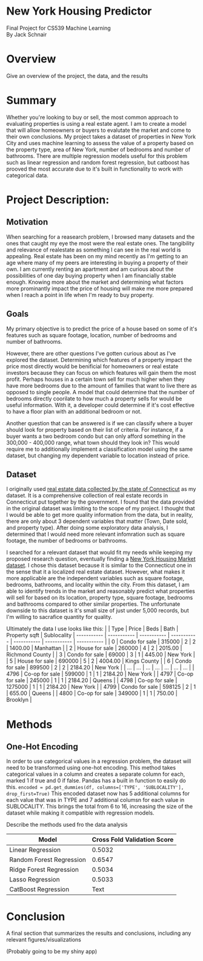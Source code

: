 # New York Housing Predictor
Final Project for CS539 Machine Learning <br>
By Jack Schnair

# Overview

Give an overview of the project, the data, and the results

# Summary

Whether you're looking to buy or sell, the most common approach to evaluating properties is using a real estate agent. I am to create a model that will allow homeowners or buyers to evalutate the market and come to their own conclusions. My project takes a dataset of properties in New York City and uses machine learning to assess the value of a property based on the property type, area of New York, number of bedrooms and number of bathrooms. There are multiple regression models useful for this problem such as linear regression and random forest regression, but catboost has prooved the most accurate due to it's built in functionality to work with categorical data. 

# Project Description:

## Motivation
When searching for a reasearch problem, I browsed many datasets and the ones that caught my eye the most were the real estate ones. The tangibility and relevance of realestate as something I can see in the real world is appealing.
Real estate has been on my mind recently as I'm getting to an age where many of my peers are interesting in buying a property of their own. 
I am currently renting an apartment and am curious about the possibilities of one day buying property when I am financially stable enough. 
Knowing more about the market and determining what factors more prominantly impact the price of housing will make me more prepared when I reach a point in life when I'm ready to buy property.

## Goals

My primary objective is to predict the price of a house based on some of it's features such as square footage, location, number of bedrooms and number of bathrooms. 

However, there are other questions I've gotten curious about as I've explored the dataset. 
Determining which features of a property impact the price most directly would be benificial for homeowners or real estate investors because they can focus on which features will gain them the most profit. 
Perhaps houses in a certain town sell for much higher when they have more bedrooms due to the amount of families that want to live there as opposed to single people. 
A model that could determine that the number of bedrooms directly coorilate to how much a property sells for would be useful information. 
With it, a developer could determine if it's cost effective to have a floor plan with an additional bedroom or not.

Another question that can be answered is if we can classify where a buyer should look for property based on their list of criteria. 
For instance, if a buyer wants a two bedroom condo but can only afford something in the 300,000 - 400,000 range, what town should they look in?
This would require me to additionally implement a classification model using the same dataset, but changing my dependent variable to location instead of price.

## Dataset

I originally used [real estate data collected by the state of Connecticut](https://catalog.data.gov/dataset/real-estate-sales-2001-2018) as my dataset. It is a comprehensive collection of real estate records in Connecticut put together by the government. I found that the data provided in the original dataset was limiting to the scope of my project. I thought that I would be able to get more quality information from the data, but in reality, there are only about 3 dependent variables that matter (Town, Date sold, and property type). After doing some exploratory data analysis, I determined that I would need more relevant infomration such as square footage, the number of bedrooms or bathrooms. 

I searched for a relevant dataset that would fit my needs while keeping my proposed research question, eventually finding a [New York Housing Market dataset](https://www.kaggle.com/datasets/nelgiriyewithana/new-york-housing-market).
I chose this dataset because it is similar to the Connecticut one in the sense that it a localized real estate dataset. However, what makes it more applicable are the independent variables such as square footage, bedrooms, bathrooms, and locality within the city. 
From this dataset, I am able to identify trends in the market and reasonably predict what properties will sell for based on its location, property type, square footage, bedrooms and bathrooms compared to other similar properties. The unfortunate downside to this dataset is it's small size of just under 5,000 records, but I'm willing to sacrafice quantity for quality.

Ultimately the data I use looks like this: 
|  | Type | Price | Beds | Bath | Property sqft | Sublocality
| ----------- | ----------- | ----------- | ----------- | ----------- | ----------- | ----------- |
| 0 | Condo for sale | 315000 | 2 | 2 | 1400.00 | Manhattan |
| 2 | House for sale | 260000 | 4 | 2 | 2015.00 | Richmond County |
| 3 | Condo for sale | 69000  | 3 | 1 | 445.00 | New York |
| 5 | House for sale | 690000 | 5 | 2 | 4004.00 | Kings County |
| 6 | Condo for sale | 899500 | 2 | 2 | 2184.20 | New York |
| ... | ... | ... | ... | ... | ... | ... |
| 4796 | Co-op for sale | 599000 | 1 | 1 | 2184.20 | New York |
| 4797 | Co-op for sale | 245000 | 1 | 1 | 2184.20 | Queens |
| 4798 | Co-op for sale | 1275000 | 1 | 1 | 2184.20 | New York |
| 4799 | Condo for sale | 598125 | 2 | 1 | 655.00 | Queens |
| 4800 | Co-op for sale | 349000 | 1 | 1 | 750.00 | Brooklyn |


# Methods

## One-Hot Encoding

In order to use categorical values in a regression problem, the dataset will need to be transformed using one-hot encoding. 
This method takes categorical values in a column and creates a separate column for each, marked 1 if true and 0 if false.
Pandas has a built in function to easily do this. 
`encoded = pd.get_dummies(df, columns=['TYPE', 'SUBLOCALITY'], drop_first=True)`
This encoded dataset now has 5 additional columns for each value that was in TYPE and 7 additional columsn for each value in SUBLOCALITY. 
This brings the total from 6 to 16, increasing the size of the dataset while making it compatible with regression models. 

Describe the methods used fro the data analysis

| Model | Cross Fold Validation Score |
| ----------- | ----------- |
| Linear Regression        | 0.5032 |
| Random Forest Regression | 0.6547 |
| Ridge Forest Regression  | 0.5034 |
| Lasso Regression         | 0.5033 |
| CatBoost Regression      | Text |


# Conclusion

A final section that summarizes the results and conclusions, including any relevant figures/visualizations

(Probably going to be my shiny app)
